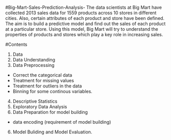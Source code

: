 #Big-Mart-Sales-Prediction-Analysis-
        The data scientists at Big Mart have collected 2013 sales data for 1559 products across 10 stores in different cities. Also, certain attributes of each product and store have been defined. 
         The aim is to build a predictive model and find out the sales of each product at a particular store. Using this model, Big Mart will try to understand the properties of products and stores which play a key role in increasing sales.
         
#Contents
1. Data
2. Data Understanding 
3. Data Preprocessing 
  * Correct the categorical data
  * Treatment for missing values 
  * Treatment for outliers in the data
  * Binning for some continous variables.
4. Descriptive Statistics
4. Exploratory Data Analysis
5. Data Preparation for model building 
  * data encoding (requirement of model building)
6. Model Buliding and Model Evaluation.
